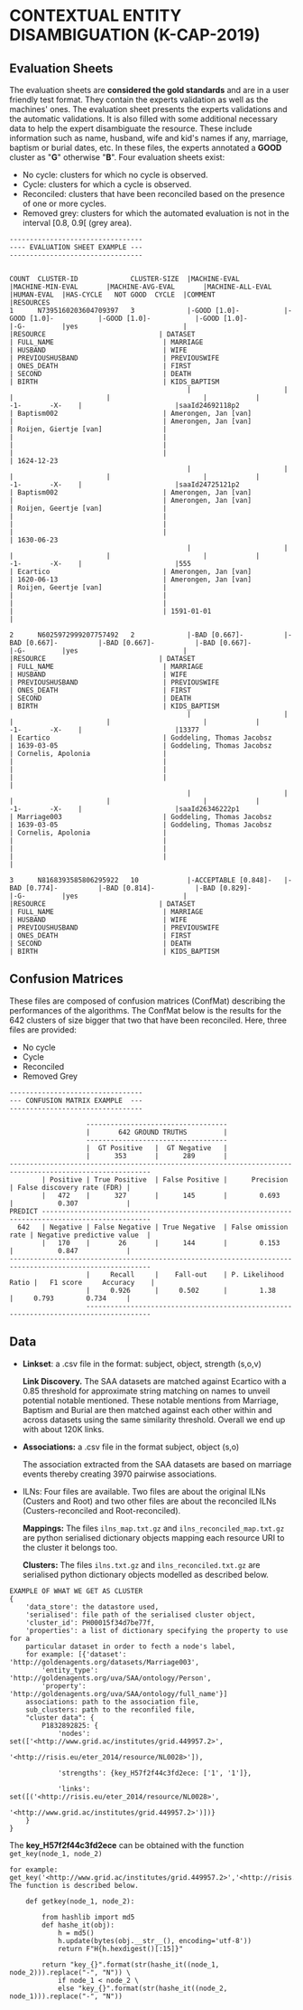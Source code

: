 # CONTEXTUAL ENTITY DISAMBIGUATION (K-CAP-2019)


## Evaluation Sheets

The evaluation sheets are **considered the gold standards** and are in a user friendly test format. They contain the experts validation as well as the machines' ones. The evaluation sheet presents the experts validations and the automatic validations. It is also filled with some additional necessary data to help the expert disambiguate the resource. These include information such as name, husband, wife and kid's names if any, marriage, baptism or burial dates, etc.   In these files, the experts annotated a **GOOD** cluster as "**G**" otherwise "**B**". Four evaluation sheets exist: 

+ No cycle: clusters for which no cycle is observed.
+ Cycle: clusters for which a cycle is observed.
+ Reconciled: clusters that have been reconciled based on the presence of one or more cycles.
+ Removed grey: clusters for which the automated evaluation is not in the interval [0.8, 0.9[  (grey area). 

```
---------------------------------
---- EVALUATION SHEET EXAMPLE ---
---------------------------------
									

COUNT  CLUSTER-ID             CLUSTER-SIZE  |MACHINE-EVAL           |MACHINE-MIN-EVAL       |MACHINE-AVG-EVAL       |MACHINE-ALL-EVAL       |HUMAN-EVAL  |HAS-CYCLE   NOT GOOD  CYCLE  |COMMENT                |RESOURCES              
1      N7395160203604709397   3             |-GOOD [1.0]-           |-GOOD [1.0]-           |-GOOD [1.0]-           |-GOOD [1.0]-           |-G-         |yes                          |                       |RESOURCE                            | DATASET                             | FULL_NAME                           | MARRIAGE                            | HUSBAND                             | WIFE                                | PREVIOUSHUSBAND                     | PREVIOUSWIFE                        | ONES_DEATH                          | FIRST                               | SECOND                              | DEATH                               | BIRTH                               | KIDS_BAPTISM
                                            |                       |                       |                       |                       |            |            -1-       -X-    |                       |saaId24692118p2                     | Baptism002                          | Amerongen, Jan [van]                |                                     | Amerongen, Jan [van]                | Roijen, Giertje [van]               |                                     |                                     |                                     |                                     |                                     |                                     |                                     | 1624-12-23
                                            |                       |                       |                       |                       |            |            -1-       -X-    |                       |saaId24725121p2                     | Baptism002                          | Amerongen, Jan [van]                |                                     | Amerongen, Jan [van]                | Roijen, Geertje [van]               |                                     |                                     |                                     |                                     |                                     |                                     |                                     | 1630-06-23
                                            |                       |                       |                       |                       |            |            -1-       -X-    |                       |555                                 | Ecartico                            | Amerongen, Jan [van]                | 1620-06-13                          | Amerongen, Jan [van]                | Roijen, Geertje [van]               |                                     |                                     |                                     |                                     |                                     |                                     | 1591-01-01                          |

2      N6025972999207757492   2             |-BAD [0.667]-          |-BAD [0.667]-          |-BAD [0.667]-          |-BAD [0.667]-          |-G-         |yes                          |                       |RESOURCE                            | DATASET                             | FULL_NAME                           | MARRIAGE                            | HUSBAND                             | WIFE                                | PREVIOUSHUSBAND                     | PREVIOUSWIFE                        | ONES_DEATH                          | FIRST                               | SECOND                              | DEATH                               | BIRTH                               | KIDS_BAPTISM
                                            |                       |                       |                       |                       |            |            -1-       -X-    |                       |13377                               | Ecartico                            | Goddeling, Thomas Jacobsz           | 1639-03-05                          | Goddeling, Thomas Jacobsz           | Cornelis, Apolonia                  |                                     |                                     |                                     |                                     |                                     |                                     |                                     |
                                            |                       |                       |                       |                       |            |            -1-       -X-    |                       |saaId26346222p1                     | Marriage003                         | Goddeling, Thomas Jacobsz           | 1639-03-05                          | Goddeling, Thomas Jacobsz           | Cornelis, Apolonia                  |                                     |                                     |                                     |                                     |                                     |                                     |                                     |

3      N8168393585806295922   10            |-ACCEPTABLE [0.848]-   |-BAD [0.774]-          |-BAD [0.814]-          |-BAD [0.829]-          |-G-         |yes                          |                       |RESOURCE                            | DATASET                             | FULL_NAME                           | MARRIAGE                            | HUSBAND                             | WIFE                                | PREVIOUSHUSBAND                     | PREVIOUSWIFE                        | ONES_DEATH                          | FIRST                               | SECOND                              | DEATH                               | BIRTH                               | KIDS_BAPTISM

```


## Confusion Matrices

These files are composed of confusion matrices (ConfMat) describing the performances of the algorithms.
The ConfMat below is the results for the 642 clusters of size bigger that two that have been reconciled. Here, three files are provided:

+ No cycle
+ Cycle
+ Reconciled 
+ Removed Grey

```
---------------------------------
--- CONFUSION MATRIX EXAMPLE  ---
---------------------------------

                   -----------------------------------
                   |       642 GROUND TRUTHS         |
                   -----------------------------------
                   |  GT Positive   |  GT Negative   |
                   |      353       |      289       |
---------------------------------------------------------------------------------------------------------
        | Positive | True Positive  | False Positive |      Precision      | False discovery rate (FDR) |
        |   472    |      327       |      145       |        0.693        |           0.307            |
PREDICT -------------------------------------------------------------------------------------------------
  642   | Negative | False Negative | True Negative  | False omission rate | Negative predictive value  |
        |   170    |       26       |      144       |        0.153        |           0.847            |
---------------------------------------------------------------------------------------------------------
                   |     Recall     |    Fall-out    | P. Likelihood Ratio |   F1 score     Accuracy    |
                   |     0.926      |     0.502      |        1.38         |     0.793        0.734     |
                   --------------------------------------------------------------------------------------
```

## Data

+ **Linkset**: a .csv file in the format: subject, object, strength (s,o,v)

	**Link Discovery.** The SAA datasets are matched against Ecartico with a 0.85 threshold for approximate string matching on names to unveil potential notable mentioned. These notable mentions from Marriage, Baptism and Burial are then matched against each other within and across datasets using the same similarity threshold. Overall we end up with about 120K links.
	
+ **Associations:** a .csv file in the format subject, object (s,o)

	The association extracted from the SAA datasets are based on marriage events thereby creating 3970 pairwise associations.
	
+ ILNs: Four files are available. Two files are about the original ILNs (Custers and Root) and two other files are about the reconciled ILNs (Custers-reconciled and Root-reconciled).

	**Mappings:** The files ```ilns_map.txt.gz``` and ```ilns_reconciled_map.txt.gz``` are python serialised dictionary objects mapping each resource URI to the cluster it belongs too. 

	**Clusters:** The files ```ilns.txt.gz``` and ```ilns_reconciled.txt.gz``` are serialised python dictionary objects modelled as described below.


```
EXAMPLE OF WHAT WE GET AS CLUSTER
{
	'data_store': the datastore used,
	'serialised': file path of the serialised cluster object,
	'cluster_id': PH00015f34d7be77f,
	'properties': a list of dictionary specifying the property to use for a
 	particular dataset in order to fecth a node's label,
  	for example: [{'dataset': 'http://goldenagents.org/datasets/Marriage003',
 		'entity_type': 'http://goldenagents.org/uva/SAA/ontology/Person', 
 		'property': 'http://goldenagents.org/uva/SAA/ontology/full_name'}] 
	associations: path to the association file,
	sub_clusters: path to the reconfiled file,
  	"cluster data": {
	    P1832892825: {
	        'nodes': set(['<http://www.grid.ac/institutes/grid.449957.2>',
	                    '<http://risis.eu/eter_2014/resource/NL0028>']),
		
	        'strengths': {key_H57f2f44c3fd2ece: ['1', '1']},
		
	        'links': set([('<http://risis.eu/eter_2014/resource/NL0028>',
	                 '<http://www.grid.ac/institutes/grid.449957.2>')])} 
	}
}
```	
The **key_H57f2f44c3fd2ece** can be obtained with the function `get_key(node_1, node_2)`

```
for example: get_key('<http://www.grid.ac/institutes/grid.449957.2>','<http://risis.eu/eter_2014/resource/NL0028>')
The function is described below.
```
	
```
	def getkey(node_1, node_2):

	    from hashlib import md5
	    def hashe_it(obj):
	        h = md5()
	        h.update(bytes(obj.__str__(), encoding='utf-8'))
	        return F"H{h.hexdigest()[:15]}"
	
	    return "key_{}".format(str(hashe_it((node_1, node_2))).replace("-", "N")) \
			if node_1 < node_2 \
			else "key_{}".format(str(hashe_it((node_2, node_1))).replace("-", "N"))
	
```

	
	
	
	